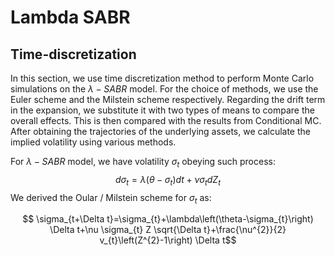 # Lambda SABR

## Time-discretization
In this section, we use time discretization method to perform Monte Carlo simulations on the $\lambda -SABR$ model. For the choice of methods, we use the Euler scheme and the Milstein scheme respectively. Regarding the drift term in the expansion, we substitute it with two types of means to compare the overall effects. This is then compared with the results from Conditional MC. After obtaining the trajectories of the underlying assets, we calculate the implied volatility using various methods.

For $\lambda-SABR$ model, we have volatility $\sigma_{t}$ obeying such process:
$$d \sigma_{t}=\lambda\left(\theta-\sigma_{t}\right) d t+\nu \sigma_{t} d Z_{t}$$
We derived the Oular / Milstein scheme for $\sigma_{t}$ as:

$$ \sigma_{t+\Delta t}=\sigma_{t}+\lambda\left(\theta-\sigma_{t}\right) \Delta t+\nu \sigma_{t} Z \sqrt{\Delta t}+\frac{\nu^{2}}{2} v_{t}\left(Z^{2}-1\right) \Delta t$$




